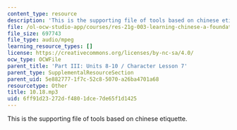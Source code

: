 ```yaml
---
content_type: resource
description: 'This is the supporting file of tools based on chinese etiquette. '
file: /ol-ocw-studio-app/courses/res-21g-003-learning-chinese-a-foundation-course-in-mandarin-spring-2011/6ff91d23272df4801dce7de65f1d1425_10.18.mp3
file_size: 697743
file_type: audio/mpeg
learning_resource_types: []
license: https://creativecommons.org/licenses/by-nc-sa/4.0/
ocw_type: OCWFile
parent_title: 'Part III: Units 8-10 / Character Lesson 7'
parent_type: SupplementalResourceSection
parent_uid: 5e882777-1f7c-52c8-5070-a26ba4701a68
resourcetype: Other
title: 10.18.mp3
uid: 6ff91d23-272d-f480-1dce-7de65f1d1425
---
```

This is the supporting file of tools based on chinese etiquette. 